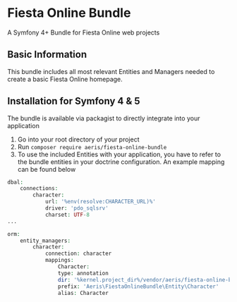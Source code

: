 # Fiesta Online Bundle
A Symfony 4+ Bundle for Fiesta Online web projects
## Basic Information
This bundle includes all most relevant Entities and Managers needed to create a basic Fiesta Online homepage.
## Installation for Symfony 4 & 5
The bundle is available via packagist to directly integrate into your application
1. Go into your root directory of your project
2. Run `composer require aeris/fiesta-online-bundle`
3. To use the included Entities with your application, you have to refer to the bundle entities in your doctrine configuration. An example mapping can be found below
```php
dbal:
    connections:
        character:
            url: '%env(resolve:CHARACTER_URL)%'
            driver: 'pdo_sqlsrv'
            charset: UTF-8
...

orm:
    entity_managers:
        character:
            connection: character
            mappings:
                Character:
                type: annotation
                dir: '%kernel.project_dir%/vendor/aeris/fiesta-online-bundle/src/Entity/Character'
                prefix: 'Aeris\FiestaOnlineBundle\Entity\Character'
                alias: Character
```
